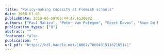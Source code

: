 ```yaml
---
title: "Policy-making capacity at Flemish schools"
date: 2008-01-01
publishDate: 2019-06-09T06:44:47.652668Z
authors: ["Paul Mahieu", "Peter Van Petegem", "Geert Devos", "Sven De Maeyer", "Veronique Warmoes"]
publication_types: ["0"]
abstract: ""
featured: false
publication: ""
url_pdf: "https://hdl.handle.net/10067/706040151162165141"
---
```


